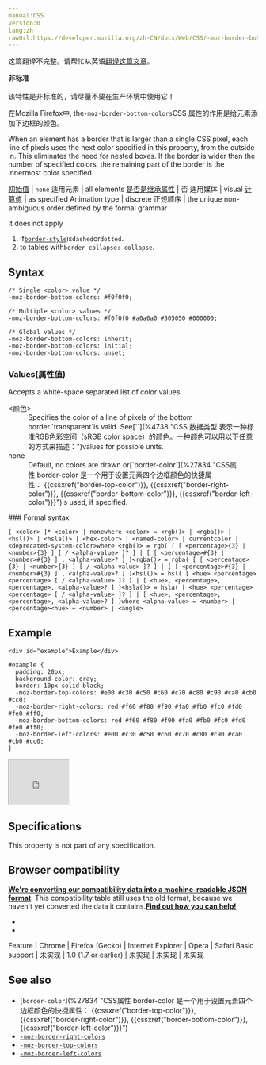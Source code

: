 ```yaml
---
manual:CSS
version:0
lang:zh
rawUrl:https://developer.mozilla.org/zh-CN/docs/Web/CSS/-moz-border-bottom-colors
---
```




这篇翻译不完整。请帮忙从英语[翻译这篇文章](%34114 "")。






**非标准**<br></br>该特性是非标准的，请尽量不要在生产环境中使用它！





在Mozilla Firefox中, the`-moz-border-bottom-colors`CSS 属性的作用是给元素添加下边框的颜色。



When an element has a border that is larger than a single CSS pixel, each line of pixels uses the next color specified in this property, from the outside in. This eliminates the need for nested boxes. If the border is wider than the number of specified colors, the remaining part of the border is the innermost color specified.


[初始值](%28302 "") | `none` 
适用元素 | all elements 
[是否是继承属性](%28299 "") | 否 
适用媒体 | visual 
[计算值](%28304 "") | as specified 
Animation type | discrete 
正规顺序 | the unique non-ambiguous order defined by the formal grammar 



It does not apply


1. if[`border-style`](%27859 "border-style 是一个 CSS 简写属性，用来设定元素所有边框的样式。")is`dashed`or`dotted`.
1. to tables with`border-collapse: collapse`.

## Syntax<a name="Syntax"></a>

```
/* Single <color> value */
-moz-border-bottom-colors: #f0f0f0;

/* Multiple <color> values */
-moz-border-bottom-colors: #f0f0f0 #a0a0a0 #505050 #000000;

/* Global values */
-moz-border-bottom-colors: inherit;
-moz-border-bottom-colors: initial;
-moz-border-bottom-colors: unset;
```

### Values(属性值)<a name="Values(属性值)"></a>


Accepts a white-space separated list of color values.

<dl><dt id=''>&lt;颜色&gt;</dt><dd>Specifies the color of a line of pixels of the bottom border.`transparent`is valid. See[`<color>`](%4738 "CSS 数据类型 <color> 表示一种标准RGB色彩空间（sRGB color space）的颜色。一种颜色可以用以下任意的方式来描述：")values for possible units.</dd><dt id=''>none</dt><dd>Default, no colors are drawn or[`border-color`](%27834 "CSS属性 border-color 是一个用于设置元素四个边框颜色的快捷属性： {{cssxref("border-top-color")}}, {{cssxref("border-right-color")}}, {{cssxref("border-bottom-color")}}, {{cssxref("border-left-color")}}")is used, if specified.</dd></dl>
### Formal syntax<a name="Formal_syntax"></a>

```
[ <color> ]* <color> | nonewhere <color> = <rgb()> | <rgba()> | <hsl()> | <hsla()> | <hex-color> | <named-color> | currentcolor | <deprecated-system-color>where <rgb()> = rgb( [ [ <percentage>{3} | <number>{3} ] [ / <alpha-value> ]? ] | [ [ <percentage>#{3} | <number>#{3} ] , <alpha-value>? ] )<rgba()> = rgba( [ [ <percentage>{3} | <number>{3} ] [ / <alpha-value> ]? ] | [ [ <percentage>#{3} | <number>#{3} ] , <alpha-value>? ] )<hsl()> = hsl( [ <hue> <percentage> <percentage> [ / <alpha-value> ]? ] | [ <hue>, <percentage>, <percentage>, <alpha-value>? ] )<hsla()> = hsla( [ <hue> <percentage> <percentage> [ / <alpha-value> ]? ] | [ <hue>, <percentage>, <percentage>, <alpha-value>? ] )where <alpha-value> = <number> | <percentage><hue> = <number> | <angle>
```

## Example<a name="Example"></a>

```
<div id="example">Example</div>
```

```
#example {
  padding: 20px;
  background-color: gray;
  border: 10px solid black;
  -moz-border-top-colors: #e00 #c30 #c50 #c60 #c70 #c80 #c90 #ca0 #cb0 #cc0;
  -moz-border-right-colors: red #f60 #f80 #f90 #fa0 #fb0 #fc0 #fd0 #fe0 #ff0;
  -moz-border-bottom-colors: red #f60 #f80 #f90 #fa0 #fb0 #fc0 #fd0 #fe0 #ff0;
  -moz-border-left-colors: #e00 #c30 #c50 #c60 #c70 #c80 #c90 #ca0 #cb0 #cc0;
}
```


<iframe src='https://mdn.mozillademos.org/zh-CN/docs/Web/CSS/-moz-border-bottom-colors$samples/Example?revision=1253337' width='120' height='90'></iframe>



## Specifications<a name="Specifications"></a>


This property is not part of any specification.


## Browser compatibility<a name="Browser_compatibility"></a>


**[We&#39;re converting our compatibility data into a machine-readable JSON format](%3344 "")**. This compatibility table still uses the old format, because we haven&#39;t yet converted the data it contains.**[Find out how you can help!](%3392 "")**


* 
* 

Feature | Chrome | Firefox (Gecko) | Internet Explorer | Opera | Safari 
Basic support | 未实现 | 1.0 (1.7 or earlier) | 未实现 | 未实现 | 未实现 




## See also<a name="See_also"></a>

* [`border-color`](%27834 "CSS属性 border-color 是一个用于设置元素四个边框颜色的快捷属性： {{cssxref("border-top-color")}}, {{cssxref("border-right-color")}}, {{cssxref("border-bottom-color")}}, {{cssxref("border-left-color")}}")
* [`-moz-border-right-colors`](%28955 "此页面仍未被本地化, 期待您的翻译!")
* [`-moz-border-top-colors`](%28954 "此页面仍未被本地化, 期待您的翻译!")
* [`-moz-border-left-colors`](%28956 "此页面仍未被本地化, 期待您的翻译!")



